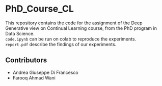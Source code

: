 # PhD_Course_CL
This repository contains the code for the assignment of the Deep Generative view on Continual Learning course, from the PhD program in Data Science.  
`code.ipynb` can be run on colab to reproduce the experiments.  
`report.pdf` describe the findings of our experiments.  


## Contributors
* Andrea Giuseppe Di Francesco
* Farooq Ahmad Wani
